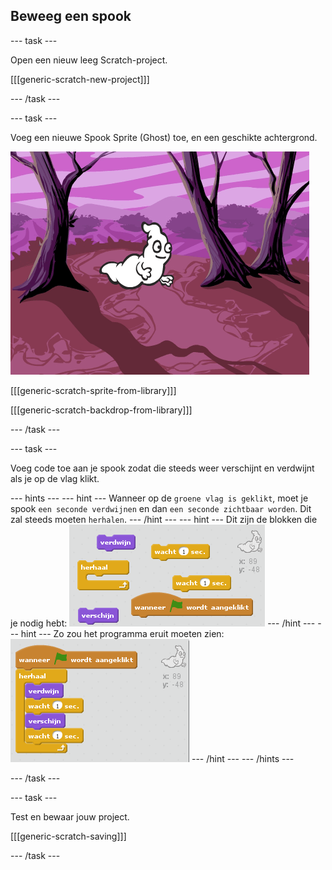## Beweeg een spook

--- task ---

Open een nieuw leeg Scratch-project.

[[[generic-scratch-new-project]]]

--- /task ---

--- task ---

Voeg een nieuwe Spook Sprite (Ghost) toe, en een geschikte achtergrond.

![screenshot](images/ghost-ghost.png)

[[[generic-scratch-sprite-from-library]]]

[[[generic-scratch-backdrop-from-library]]]

--- /task ---

--- task ---

Voeg code toe aan je spook zodat die steeds weer verschijnt en verdwijnt als je op de vlag klikt.

--- hints --- --- hint --- Wanneer op de `groene vlag is geklikt`, moet je spook `een seconde verdwijnen` en dan `een seconde zichtbaar worden`. Dit zal steeds moeten ` herhalen `. --- /hint --- --- hint --- Dit zijn de blokken die je nodig hebt: ![screenshot](images/ghost-appear-blocks.png) --- /hint --- --- hint --- Zo zou het programma eruit moeten zien: ![screenshot](images/ghost-appear-code.png) --- /hint --- --- /hints ---

--- /task ---

--- task ---

Test en bewaar jouw project.

[[[generic-scratch-saving]]]

--- /task ---